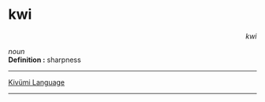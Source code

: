 
# kwi

<div align="right"><i>kwi</i></div>

*noun*  
**Definition :** sharpness  

---

[Kivümi Language](../README.md)

---
